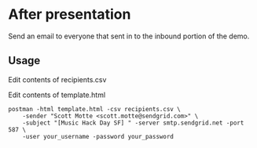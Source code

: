 # After presentation

Send an email to everyone that sent in to the inbound portion of the demo.

## Usage

Edit contents of recipients.csv

Edit contents of template.html

```
postman -html template.html -csv recipients.csv \
    -sender "Scott Motte <scott.motte@sendgrid.com>" \
    -subject "[Music Hack Day SF] " -server smtp.sendgrid.net -port 587 \
    -user your_username -password your_password
```
